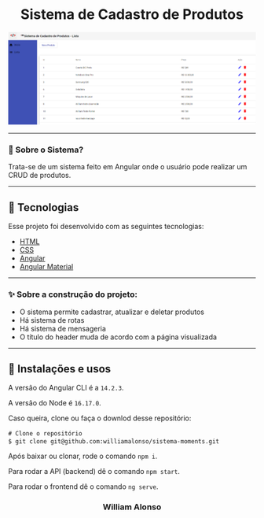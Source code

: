 <h1 align="center">
    Sistema de Cadastro de Produtos
</h1>

<div align="center">
  <img src="https://github.com/williamalonso/sistema-cadastro-produtos/blob/master/frontend/src/assets/img/listagem.png" alt"Sistema de Cadastro de Produtos" title="Sistema de Cadastro de Produtos" width="600" />
</div>
  

---

</div>



### 🤔 Sobre o Sistema?

Trata-se de um sistema feito em Angular onde o usuário pode realizar um CRUD de produtos.

---

## 🚀 Tecnologias

Esse projeto foi desenvolvido com as seguintes tecnologias:

- [HTML](https://developer.mozilla.org/pt-BR/docs/Web/HTML)
- [CSS](https://developer.mozilla.org/pt-BR/docs/Web/CSS)
- [Angular](https://angular.io/)
- [Angular Material](https://material.angular.io/)

---

### ✨ Sobre a construção do projeto:

- O sistema permite cadastrar, atualizar e deletar produtos
- Há sistema de rotas
- Há sistema de mensageria
- O título do header muda de acordo com a página visualizada

---

## 🙅 Instalações e usos

A versão do Angular CLI é a `14.2.3`.

A versão do Node é `16.17.0`.

Caso queira, clone ou faça o downlod desse repositório:

```
# Clone o repositório
$ git clone git@github.com:williamalonso/sistema-moments.git
```
Após baixar ou clonar, rode o comando `npm i`.

Para rodar a API (backend) dê o comando `npm start`.

Para rodar o frontend dê o comando `ng serve`.

<h3 align="center">William Alonso</h3>

